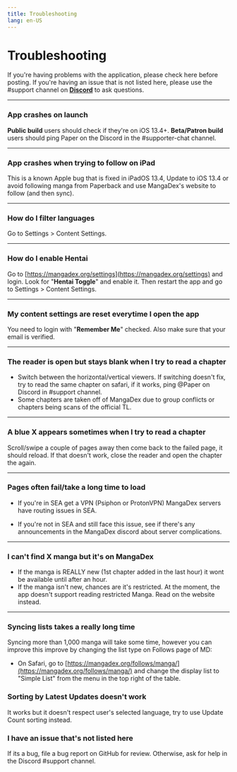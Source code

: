 ```yaml
---
title: Troubleshooting
lang: en-US
---
```


# Troubleshooting

If you're having problems with the application, please check here before posting. If you're having an issue that is not listed here, please use the #support channel on **[Discord](https://discord.gg/Ny83JV3)** to ask questions.

--- 

### App crashes on launch
**Public build** users should check if they're on iOS 13.4+.
**Beta/Patron build** users should ping Paper on the Discord in the #supporter-chat channel.

---

### App crashes when trying to follow on iPad
This is a known Apple bug that is fixed in iPadOS 13.4, Update to iOS 13.4 or avoid following manga from Paperback and use MangaDex's website to follow (and then sync).

---

### How do I filter languages
Go to Settings > Content Settings.

---

### How do I enable Hentai
Go to [https://mangadex.org/settings](https://mangadex.org/settings) and login. Look for "**Hentai Toggle**" and enable it.
Then restart the app and go to Settings > Content Settings.

---

### My content settings are reset everytime I open the app
You need to login with "**Remember Me**" checked.
Also make sure that your email is verified.

---

### The reader is open but stays blank when I try to read a chapter
 * Switch between the horizontal/vertical viewers. If switching doesn't fix, try to read the same chapter on safari, if it works, ping @Paper on Discord in #support channel.
 * Some chapters are taken off of MangaDex due to group conflicts or chapters being scans of the official TL.

---

### A blue X appears sometimes when I try to read a chapter
Scroll/swipe a couple of pages away then come back to the failed page, it should reload. If that doesn't work, close the reader and open the chapter the again.

---

### Pages often fail/take a long time to load
 * If you're in SEA get a VPN (Psiphon or ProtonVPN) MangaDex servers have routing issues in SEA.


 * If you're not in SEA and still face this issue, see if there's any announcements in the MangaDex discord about server complications.

---

### I can't find X manga but it's on MangaDex
 * If the manga is REALLY new (1st chapter added in the last hour) it wont be available until after an hour.
 * If the manga isn't new, chances are it's restricted. At the moment, the app doesn't support reading restricted Manga.
Read on the website instead.

---

### Syncing lists takes a really long time
Syncing more than 1,000 manga will take some time, however you can improve this improve by changing the list type on Follows page of MD:
 * On Safari, go to [https://mangadex.org/follows/manga/](https://mangadex.org/follows/manga/) and change the display list to "Simple List" from the menu in the top right of the table.

### Sorting by Latest Updates doesn't work
It works but it doesn't respect user's selected language, try to use Update Count sorting instead.

### I have an issue that's not listed here
If its a bug, file a bug report on GitHub for review. Otherwise, ask for help in the Discord #support channel.
